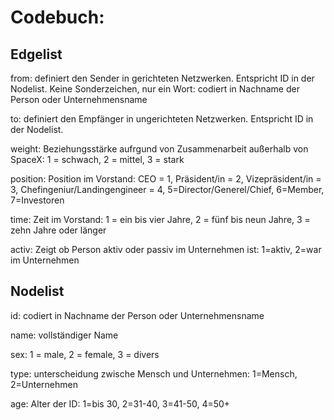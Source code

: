 <h1>Codebuch: </h1>


<h2>Edgelist</h2>

from: definiert den Sender in gerichteten Netzwerken. Entspricht ID in der Nodelist. Keine Sonderzeichen, nur ein Wort: codiert in Nachname der Person oder Unternehmensname 

to: definiert den Empfänger in ungerichteten Netzwerken. Entspricht ID in der Nodelist. 

weight: Beziehungsstärke aufrgund von Zusammenarbeit außerhalb von SpaceX: 1 = schwach, 2 = mittel, 3 = stark 

position: Position im Vorstand: CEO = 1, Präsident/in = 2, Vizepräsident/in = 3, Chefingeniur/Landingengineer = 4, 5=Director/Generel/Chief, 6=Member, 7=Investoren

time: Zeit im Vorstand: 1 = ein bis vier Jahre, 2 = fünf bis neun Jahre, 3 = zehn Jahre oder länger

activ: Zeigt ob Person aktiv oder passiv im Unternehmen ist: 1=aktiv, 2=war im Unternehmen

<h2>Nodelist</h2>

id: codiert in Nachname der Person oder Unternehmensname

name: vollständiger Name

sex: 1 = male, 2 = female, 3 = divers

type: unterscheidung zwische  Mensch und Unternehmen: 1=Mensch, 2=Unternehmen

age: Alter der ID: 1=bis 30, 2=31-40, 3=41-50, 4=50+

